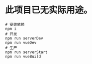 # 此项目已无实际用途。
```
# 安装依赖
npm i
# 开发
npm run serverDev
npm run vueDev
# 生产
npm run serverStart
npm run vueBuild
```
